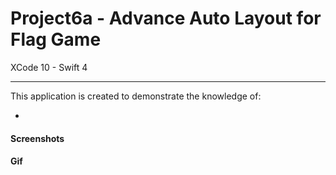 # Project6a - Advance Auto Layout for Flag Game

XCode 10 - Swift 4

-----

This application is created to demonstrate the knowledge of:

-

#### Screenshots

#### Gif
